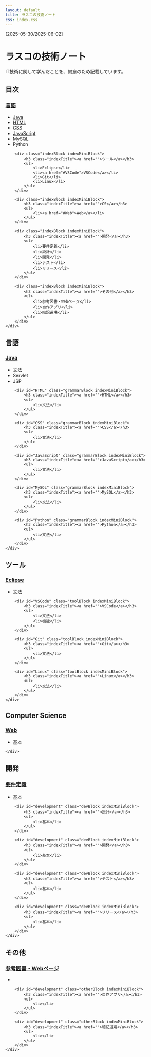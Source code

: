 ```yaml
---
layout: default
title: ラスコの技術ノート
css: index.css
---
```

<div class="block">
    <p id="period">[2025-05-30/2025-06-02]</p>
    <h1 id="title">ラスコの技術ノート</h1>
    <p id="explainSite">IT技術に関して学んだことを、備忘のため記載しています。</p>
</div>

<div id="separateLine"></div>

<div id="tableOfContent">
    <h2 class="tableTitle">目次</h2>
    <div class="tableIndex">
        <div class="indexBlock indexMiniBlock">
            <h3 class="indexTitle"><a href="">言語</a></h3>
            <ul>
                <li><a href="#Java">Java</a></li>
                <li><a href="#HTML">HTML</a></li>
                <li><a href="#CSS">CSS</a></li>
                <li><a href="test2.html">JavaScript</a></li>
                <li>MySQL</li>
                <li>Python</li>
            </ul>
        </div>

        <div class="indexBlock indexMiniBlock">
            <h3 class="indexTitle"><a href="">ツール</a></h3>
            <ul>
                <li>Eclipse</li>
                <li><a href="#VSCode">VSCode</a></li>
                <li>Git</li>
                <li>Linux</li>
            </ul>
        </div>

        <div class="indexBlock indexMiniBlock">
            <h3 class="indexTitle"><a href="">CS</a></h3>
            <ul>
                <li><a href="#Web">Web</a></li>
            </ul>
        </div>

        <div class="indexBlock indexMiniBlock">
            <h3 class="indexTitle"><a href="">開発</a></h3>
            <ul>
                <li>要件定義</li>
                <li>設計</li>
                <li>開発</li>
                <li>テスト</li>
                <li>リリース</li>
            </ul>
        </div>

        <div class="indexBlock indexMiniBlock">
            <h3 class="indexTitle"><a href="">その他</a></h3>
            <ul>
                <li>参考図書・Webページ</li>
                <li>自作アプリ</li>
                <li>暗記道場</li>
            </ul>
        </div>
    </div>
</div>

<div id="separateLine"></div>

<div class="block" id="language">
    <h2 class="tableTitle">言語</h2>
    <div class="tableIndex">
        <div id="Java" class="grammarBlock indexMiniBlock">
            <h3 class="indexTitle"><a href="">Java</a></h3>
            <ul>
                <li>文法</li>
                <li>Servlet</li>
                <li>JSP</li>
            </ul>
        </div>   

        <div id="HTML" class="grammarBlock indexMiniBlock">
            <h3 class="indexTitle"><a href="">HTML</a></h3>
            <ul>
                <li>文法</li>
            </ul>
        </div>

        <div id="CSS" class="grammarBlock indexMiniBlock">
            <h3 class="indexTitle"><a href="">CSS</a></h3>
            <ul>
                <li>文法</li>
            </ul>
        </div>

        <div id="JavaScript" class="grammarBlock indexMiniBlock">
            <h3 class="indexTitle"><a href="">JavaScript</a></h3>
            <ul>
                <li>文法</li>
            </ul>
        </div>
        
        <div id="MySQL" class="grammarBlock indexMiniBlock">
            <h3 class="indexTitle"><a href="">MySQL</a></h3>
            <ul>
                <li>文法</li>
            </ul>
        </div>

        <div id="Python" class="grammarBlock indexMiniBlock">
            <h3 class="indexTitle"><a href="">Python</a></h3>
            <ul>
                <li>文法</li>
            </ul>
        </div>
    </div>
</div>
    
<div class="block" id="tool">
    <h2 class="tableTitle">ツール</h2>
    <div class="tableIndex">
        <div id="Eclipse" class="toolBlock indexMiniBlock">
            <h3 class="indexTitle"><a href="">Eclipse</a></h3>
            <ul>
                <li>文法</li>
            </ul>
        </div>

        <div id="VSCode" class="toolBlock indexMiniBlock">
            <h3 class="indexTitle"><a href="">VSCode</a></h3>
            <ul>
                <li>文法</li>
                <li>機能</li>
            </ul>
        </div>

        <div id="Git" class="toolBlock indexMiniBlock">
            <h3 class="indexTitle"><a href="">Git</a></h3>
            <ul>
                <li>文法</li>
            </ul>
        </div>

        <div id="Linux" class="toolBlock indexMiniBlock">
            <h3 class="indexTitle"><a href="">Linux</a></h3>
            <ul>
                <li>文法</li>
            </ul>
        </div>
    </div>
</div>

<div class="block" id="CS">
    <h2 class="tableTitle">Computer Science</h2>
    <div class="tableIndex">
        <div id="Web" class="csBlock indexMiniBlock">
            <h3 class="indexTitle"><a href="">Web</a></h3>
            <ul>
                <li>基本</li>
            </ul>
        </div>

    </div>
</div>

<div class="block" id="dev">
    <h2 class="tableTitle">開発</h2>
    <div class="tableIndex">
        <div id="development" class="devBlock indexMiniBlock">
            <h3 class="indexTitle"><a href="">要件定義</a></h3>
            <ul>
                <li>基本</li>
            </ul>
        </div>

        <div id="development" class="devBlock indexMiniBlock">
            <h3 class="indexTitle"><a href="">設計</a></h3>
            <ul>
                <li>基本</li>
            </ul>
        </div>

        <div id="development" class="devBlock indexMiniBlock">
            <h3 class="indexTitle"><a href="">開発</a></h3>
            <ul>
                <li>基本</li>
            </ul>
        </div>

        <div id="development" class="devBlock indexMiniBlock">
            <h3 class="indexTitle"><a href="">テスト</a></h3>
            <ul>
                <li>基本</li>
            </ul>
        </div>

        <div id="development" class="devBlock indexMiniBlock">
            <h3 class="indexTitle"><a href="">リリース</a></h3>
            <ul>
                <li>基本</li>
            </ul>
        </div>
    </div>
</div>

<div class="block" id="other">
    <h2 class="tableTitle">その他</h2>
    <div class="tableIndex">
        <div id="development" class="otherBlock indexMiniBlock">
            <h3 class="indexTitle"><a href="">参考図書・Webページ</a></h3>
            <ul>
                <li></li>
            </ul>
        </div>

        <div id="development" class="otherBlock indexMiniBlock">
            <h3 class="indexTitle"><a href="">自作アプリ</a></h3>
            <ul>
                <li></li>
            </ul>
        </div>

        <div id="development" class="otherBlock indexMiniBlock">
            <h3 class="indexTitle"><a href="">暗記道場</a></h3>
            <ul>
                <li></li>
            </ul>
        </div>
    </div>
</div>
<div id="separateLine"></div>

<script src="{{ '/assets/js/index.js' |relative_url }}"></script>